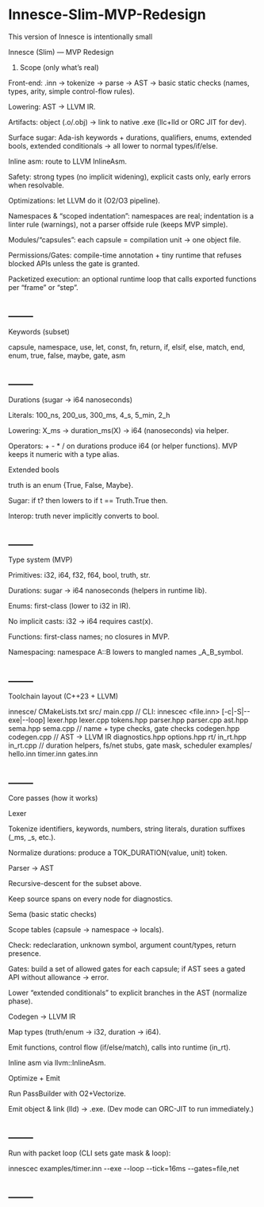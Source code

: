 # Innesce-Slim-MVP-Redesign

This version of Innesce is intentionally small

Innesce (Slim) — MVP Redesign
1) Scope (only what’s real)

Front-end: .inn → tokenize → parse → AST → basic static checks (names, types, arity, simple control-flow rules).

Lowering: AST → LLVM IR.

Artifacts: object (.o/.obj) → link to native .exe (llc+lld or ORC JIT for dev).

Surface sugar: Ada-ish keywords + durations, qualifiers, enums, extended bools, extended conditionals → all lower to normal types/if/else.

Inline asm: route to LLVM InlineAsm.

Safety: strong types (no implicit widening), explicit casts only, early errors when resolvable.

Optimizations: let LLVM do it (O2/O3 pipeline).

Namespaces & “scoped indentation”: namespaces are real; indentation is a linter rule (warnings), not a parser offside rule (keeps MVP simple).

Modules/“capsules”: each capsule = compilation unit → one object file.

Permissions/Gates: compile-time annotation + tiny runtime that refuses blocked APIs unless the gate is granted.

Packetized execution: an optional runtime loop that calls exported functions per “frame” or “step”.

## _____

Keywords (subset)

capsule, namespace, use, let, const, fn, return, if, elsif, else, match, end, enum, true, false, maybe, gate, asm

## _____

Durations (sugar → i64 nanoseconds)

Literals: 100_ns, 200_us, 300_ms, 4_s, 5_min, 2_h

Lowering: X_ms → duration_ms(X) → i64 (nanoseconds) via helper.

Operators: + - * / on durations produce i64 (or helper functions). MVP keeps it numeric with a type alias.

Extended bools

truth is an enum {True, False, Maybe}.

Sugar: if t? then lowers to if t == Truth.True then.

Interop: truth never implicitly converts to bool.

## _____

Type system (MVP)

Primitives: i32, i64, f32, f64, bool, truth, str.

Durations: sugar → i64 nanoseconds (helpers in runtime lib).

Enums: first-class (lower to i32 in IR).

No implicit casts: i32 → i64 requires cast<i64>(x).

Functions: first-class names; no closures in MVP.

Namespacing: namespace A::B lowers to mangled names _A_B_symbol.

## _____

Toolchain layout (C++23 + LLVM)

innesce/
  CMakeLists.txt
  src/
    main.cpp                 // CLI: innescec <file.inn> [-c|-S|--exe|--loop]
    lexer.hpp  lexer.cpp
    tokens.hpp
    parser.hpp parser.cpp
    ast.hpp
    sema.hpp   sema.cpp      // name + type checks, gate checks
    codegen.hpp codegen.cpp  // AST → LLVM IR
    diagnostics.hpp
    options.hpp
  rt/
    in_rt.hpp  in_rt.cpp     // duration helpers, fs/net stubs, gate mask, scheduler
  examples/
    hello.inn
    timer.inn
    gates.inn

## _____

Core passes (how it works)

Lexer

Tokenize identifiers, keywords, numbers, string literals, duration suffixes (_ms, _s, etc.).

Normalize durations: produce a TOK_DURATION(value, unit) token.

Parser → AST

Recursive-descent for the subset above.

Keep source spans on every node for diagnostics.

Sema (basic static checks)

Scope tables (capsule → namespace → locals).

Check: redeclaration, unknown symbol, argument count/types, return presence.

Gates: build a set of allowed gates for each capsule; if AST sees a gated API without allowance → error.

Lower “extended conditionals” to explicit branches in the AST (normalize phase).

Codegen → LLVM IR

Map types (truth/enum → i32, duration → i64).

Emit functions, control flow (if/else/match), calls into runtime (in_rt).

Inline asm via llvm::InlineAsm.

Optimize + Emit

Run PassBuilder with O2+Vectorize.

Emit object & link (lld) → .exe. (Dev mode can ORC-JIT to run immediately.)

## _____

Run with packet loop (CLI sets gate mask & loop):

innescec examples/timer.inn --exe --loop --tick=16ms --gates=file,net

## _____

